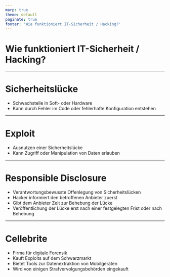 ```yaml
---
marp: true
theme: default
paginate: true
footer: 'Wie funktioniert IT-Sicherheit / Hacking?'
---
```


# Wie funktioniert IT-Sicherheit / Hacking?

---

# Sicherheitslücke

- Schwachstelle in Soft- oder Hardware
- Kann durch Fehler im Code oder fehlerhafte Konfiguration entstehen

---

# Exploit

- Ausnutzen einer Sicherheitslücke
- Kann Zugriff oder Manipulation von Daten erlauben

---

# Responsible Disclosure

- Verantwortungsbewusste Offenlegung von Sicherheitslücken
- Hacker informiert den betroffenen Anbieter zuerst
- Gibt dem Anbieter Zeit zur Behebung der Lücke
- Veröffentlichung der Lücke erst nach einer festgelegten Frist oder nach Behebung

---

# Cellebrite

- Firma für digitale Forensik
- Kauft Exploits auf dem Schwarzmarkt
- Bietet Tools zur Datenextraktion von Mobilgeräten
- Wird von einigen Strafvervolgungsbehörden eingekauft